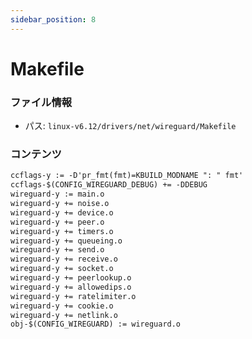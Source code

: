 ```yaml
---
sidebar_position: 8
---
```

# Makefile

### ファイル情報

- パス: `linux-v6.12/drivers/net/wireguard/Makefile`

### コンテンツ

```txt
ccflags-y := -D'pr_fmt(fmt)=KBUILD_MODNAME ": " fmt'
ccflags-$(CONFIG_WIREGUARD_DEBUG) += -DDEBUG
wireguard-y := main.o
wireguard-y += noise.o
wireguard-y += device.o
wireguard-y += peer.o
wireguard-y += timers.o
wireguard-y += queueing.o
wireguard-y += send.o
wireguard-y += receive.o
wireguard-y += socket.o
wireguard-y += peerlookup.o
wireguard-y += allowedips.o
wireguard-y += ratelimiter.o
wireguard-y += cookie.o
wireguard-y += netlink.o
obj-$(CONFIG_WIREGUARD) := wireguard.o

```
